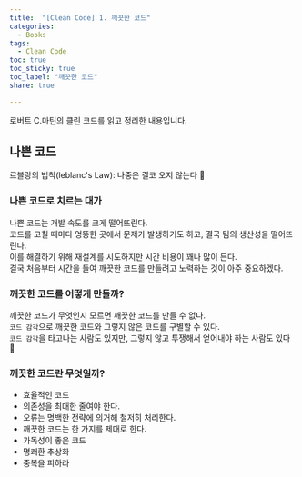 ```yaml
---
title:  "[Clean Code] 1. 깨끗한 코드"
categories: 
  - Books
tags:
  - Clean Code
toc: true
toc_sticky: true
toc_label: "깨끗한 코드"
share: true

---
```


로버트 C.마틴의 클린 코드를 읽고 정리한 내용입니다.  

## 나쁜 코드
르블랑의 법칙(leblanc's Law): 나중은 결코 오지 않는다 🥲  
 

### 나쁜 코드로 치르는 대가
나쁜 코드는 개발 속도를 크게 떨어뜨린다.  
코드를 고칠 때마다 엉뚱한 곳에서 문제가 발생하기도 하고, 결국 팀의 생산성을 떨어뜨린다.  
이를 해결하기 위해 재설계를 시도하지만 시간 비용이 꽤나 많이 든다.  
결국 처음부터 시간을 들여 깨끗한 코드를 만들려고 노력하는 것이 아주 중요하겠다.  

### 깨끗한 코드를 어떻게 만들까?
깨끗한 코드가 무엇인지 모르면 깨끗한 코드를 만들 수 없다.  
`코드 감각`으로 깨끗한 코드와 그렇지 않은 코드를 구별할 수 있다.  
`코드 감각`을 타고나는 사람도 있지만, 그렇지 않고 투쟁해서 얻어내야 하는 사람도 있다 🥲  

### 깨끗한 코드란 무엇일까?
- 효율적인 코드
- 의존성을 최대한 줄여야 한다. 
- 오류는 명백한 전략에 의거해 철저히 처리한다. 
- 깨끗한 코드는 한 가지를 제대로 한다.
- 가독성이 좋은 코드
- 명쾌환 추상화
- 중복을 피하라
